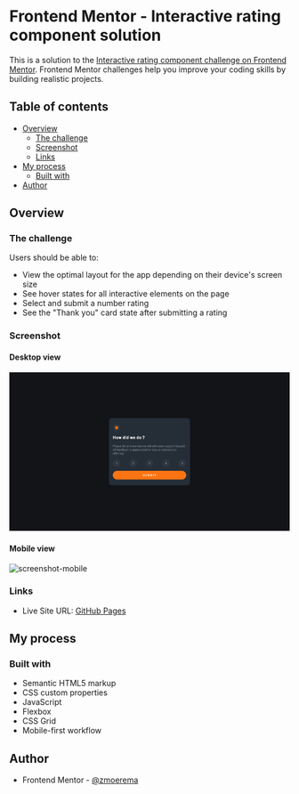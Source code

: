 # Frontend Mentor - Interactive rating component solution

This is a solution to the [Interactive rating component challenge on Frontend Mentor](https://www.frontendmentor.io/challenges/interactive-rating-component-koxpeBUmI). Frontend Mentor challenges help you improve your coding skills by building realistic projects. 

## Table of contents

- [Overview](#overview)
  - [The challenge](#the-challenge)
  - [Screenshot](#screenshot)
  - [Links](#links)
- [My process](#my-process)
  - [Built with](#built-with)
- [Author](#author)

## Overview

### The challenge

Users should be able to:

- View the optimal layout for the app depending on their device's screen size
- See hover states for all interactive elements on the page
- Select and submit a number rating
- See the "Thank you" card state after submitting a rating

### Screenshot

#### Desktop view

![screenshot-desktop](./screenshots/screenshot-desktop.png)

#### Mobile view

![screenshot-mobile](./screenshots/screenshot-mobile.png)

### Links

<!-- - Solution URL: [Frontend Mentor](https://your-solution-url.com) -->
- Live Site URL: [GitHub Pages](https://zmoerema.github.io/interactive-rating-component/)

## My process

### Built with

- Semantic HTML5 markup
- CSS custom properties
- JavaScript
- Flexbox
- CSS Grid
- Mobile-first workflow

## Author

- Frontend Mentor - [@zmoerema](https://www.frontendmentor.io/profile/zmoerema)
